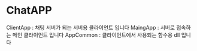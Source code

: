 # ChatAPP

ClientApp : 채팅 서버가 되는 서버용 클라이언트 입니다
MaingApp : 서버로 접속하는 메인 클라이언트 입니다
AppCommon : 클라이언트에서 사용되는 함수용 dll 입니다
